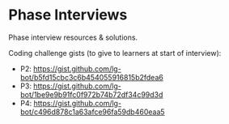 # Phase Interviews

Phase interview resources & solutions.

Coding challenge gists (to give to learners at start of interview):

- P2: https://gist.github.com/lg-bot/b5fd15cbc3c6b454055916815b2fdea6
- P3: https://gist.github.com/lg-bot/1be9e9b91fc0f972b74b72df34c99d3d
- P4: https://gist.github.com/lg-bot/c496d878c1a63afce96fa59db460eaa5
